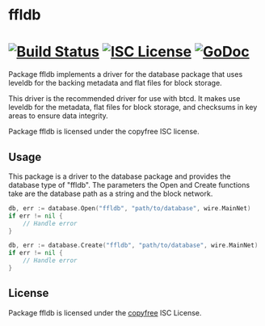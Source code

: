 ffldb
=====

[![Build Status](https://travis-ci.org/btcsuite/btcd.png?branch=master)](https://travis-ci.org/btcsuite/btcd)
[![ISC License](http://img.shields.io/badge/license-ISC-blue.svg)](http://copyfree.org)
[![GoDoc](https://godoc.org/github.com/coinsuite/coind/database/ffldb?status.png)](http://godoc.org/github.com/coinsuite/coind/database/ffldb)
=======

Package ffldb implements a driver for the database package that uses leveldb for
the backing metadata and flat files for block storage.

This driver is the recommended driver for use with btcd.  It makes use leveldb
for the metadata, flat files for block storage, and checksums in key areas to
ensure data integrity.

Package ffldb is licensed under the copyfree ISC license.

## Usage

This package is a driver to the database package and provides the database type
of "ffldb".  The parameters the Open and Create functions take are the
database path as a string and the block network.

```Go
db, err := database.Open("ffldb", "path/to/database", wire.MainNet)
if err != nil {
	// Handle error
}
```

```Go
db, err := database.Create("ffldb", "path/to/database", wire.MainNet)
if err != nil {
	// Handle error
}
```

## License

Package ffldb is licensed under the [copyfree](http://copyfree.org) ISC
License.
